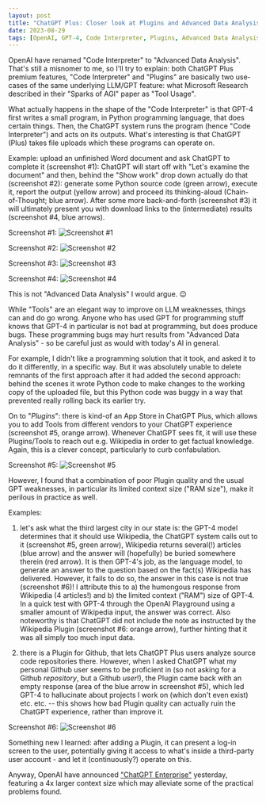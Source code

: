 ```yaml
---
layout: post
title: "ChatGPT Plus: Closer look at Plugins and Advanced Data Analysis"
date: 2023-08-29
tags: [OpenAI, GPT-4, Code Interpreter, Plugins, Advanced Data Analysis]
---
```


OpenAI have renamed "Code Interpreter" to "Advanced Data Analysis". That's still a misnomer to me, so I'll try to explain: both ChatGPT Plus premium features, "Code Interpreter" and "Plugins" are basically two use-cases of the same underlying LLM/GPT feature: what Microsoft Research described in their "Sparks of AGI" paper as "Tool Usage". 

What actually happens in the shape of the "Code Interpreter" is that GPT-4 first writes a small program, in Python programming language, that does certain things. Then, the ChatGPT system runs the program (hence "Code Interpreter") and acts on its outputs. What's interesting is that ChatGPT (Plus) takes file uploads which these programs can operate on.

Example: upload an unfinished Word document and ask ChatGPT to complete it (screenshot #1): ChatGPT will start off with "Let's examine the document" and then, behind the "Show work" drop down actually do that (screenshot #2): generate some Python source code (green arrow), execute it, report the output (yellow arrow) and proceed its thinking-aloud (Chain-of-Thought; blue arrow). After some more back-and-forth (screenshot #3) it will ultimately present you with download links to the (intermediate) results (screenshot #4, blue arrows).

Screenshot #1:
![Screenshot #1](assets/img/chatgpt-advanced-data-analysis-1.png)

Screenshot #2:
![Screenshot #2](assets/img/chatgpt-advanced-data-analysis-2.png)

Screenshot #3:
![Screenshot #3](assets/img/chatgpt-advanced-data-analysis-3.png)

Screenshot #4:
![Screenshot #4](assets/img/chatgpt-advanced-data-analysis-4.png)

This is not "Advanced Data Analysis" I would argue. 😉 

While "Tools" are an elegant way to improve on LLM weaknesses, things can and do go wrong. Anyone who has used GPT for programming stuff knows that GPT-4 in particular is not bad at programming, but does produce bugs. These programming bugs may hurt results from "Advanced Data Analysis" - so be careful just as would with today's AI in general.

For example, I didn't like a programming solution that it took, and asked it to do it differently, in a specific way. But it was absolutely unable to delete remnants of the first approach after it had added the second approach: behind the scenes it wrote Python code to make changes to the working copy of the uploaded file, but this Python code was buggy in a way that prevented really rolling back its earlier try.

On to "*Plugins*": there is kind-of an App Store in ChatGPT Plus, which allows you to add Tools from different vendors to your ChatGPT experience (screenshot #5, orange arrow). Whenever ChatGPT sees fit, it will use these Plugins/Tools to reach out e.g. Wikipedia in order to get factual knowledge. Again, this is a clever concept, particularly to curb confabulation.

Screenshot #5:
![Screenshot #5](assets/img/chatgpt-plugins-1.png)

However, I found that a combination of poor Plugin quality and the usual GPT weaknesses, in particular its limited context size ("RAM size"), make it perilous in practice as well.

Examples:

1. let's ask what the third largest city in our state is: the GPT-4 model determines that it should use Wikipedia, the ChatGPT system calls out to it (screenshot #5, green arrow), Wikipedia returns several(!) articles (blue arrow) and the answer will (hopefully) be buried somewhere therein (red arrow). It is then GPT-4's job, as the language model, to generate an answer to the question based on the fact(s) Wikipedia has delivered. However, it fails to do so, the answer in this case is not true (screenshot #6)! I attribute this to a) the humongous response from Wikipedia (4 articles!) and b) the limited context ("RAM") size of GPT-4. In a quick test with GPT-4 through the OpenAI Playground using a smaller amount of Wikipedia input, the answer was correct. Also noteworthy is that ChatGPT did not include the note as instructed by the Wikipedia Plugin (screenshot #6: orange arrow), further hinting that it was all simply too much input data.

2. there is a Plugin for Github, that lets ChatGPT Plus users analyze source code repositories there. However, when I asked ChatGPT what my personal Github user seems to be proficient in (so not asking for a Github *repository*, but a Github *user*!), the Plugin came back with an empty response (area of the blue arrow in screenshot #5), which led GPT-4 to hallucinate about projects I work on (which don't even exist) etc. etc. -- this shows how bad Plugin quality can actually ruin the ChatGPT experience, rather than improve it.

Screenshot #6:
![Screenshot #6](assets/img/chatgpt-plugins-2.png)

Something new I learned: after adding a Plugin, it can present a log-in screen to the user, potentially giving it access to what's inside a third-party user account - and let it (continuously?) operate on this.

Anyway, OpenAI have announced ["ChatGPT Enterprise"](https://openai.com/blog/introducing-chatgpt-enterprise) yesterday, featuring a 4x larger context size which may alleviate some of the practical problems found.
